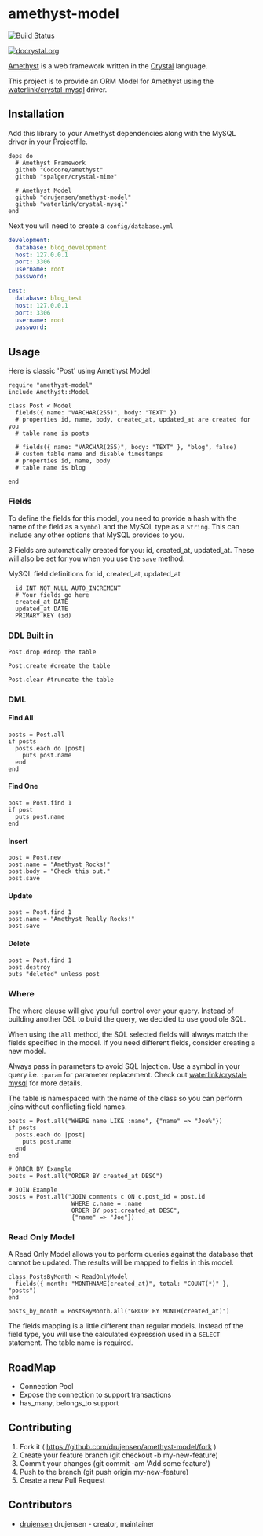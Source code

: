# amethyst-model

[![Build Status](https://travis-ci.org/drujensen/amethyst-model.svg)](https://travis-ci.org/drujensen/amethyst-model)

[![docrystal.org](http://www.docrystal.org/badge.svg)](http://www.docrystal.org/github.com/drujensen/amethyst-model)

[Amethyst](https://github.com/Codcore/amethyst) is a web framework written in
the [Crystal](https://github.com/manastech/crystal) language. 

This project is to provide an ORM Model for Amethyst using the
[waterlink/crystal-mysql](https://github.com/waterlink/crystal-mysql) driver.

## Installation

Add this library to your Amethyst dependencies along with the MySQL driver in
your Projectfile.

```crystal
deps do
  # Amethyst Framework
  github "Codcore/amethyst"
  github "spalger/crystal-mime"

  # Amethyst Model
  github "drujensen/amethyst-model"
  github "waterlink/crystal-mysql"
end
```

Next you will need to create a `config/database.yml`

```yaml
development: 
  database: blog_development
  host: 127.0.0.1
  port: 3306
  username: root
  password: 

test: 
  database: blog_test
  host: 127.0.0.1
  port: 3306
  username: root
  password: 

```

## Usage

Here is classic 'Post' using Amethyst Model

```crystal
require "amethyst-model"
include Amethyst::Model

class Post < Model
  fields({ name: "VARCHAR(255)", body: "TEXT" })
  # properties id, name, body, created_at, updated_at are created for you
  # table name is posts

  # fields({ name: "VARCHAR(255)", body: "TEXT" }, "blog", false)
  # custom table name and disable timestamps
  # properties id, name, body
  # table name is blog

end

```
### Fields

To define the fields for this model, you need to provide a hash with the name
of the field as a `Symbol` and the MySQL type as a `String`.  This can include
any other options that MySQL provides to you.  

3 Fields are automatically created for you:  id, created_at, updated_at.
These will also be set for you when you use the `save` method.

MySQL field definitions for id, created_at, updated_at

```mysql
  id INT NOT NULL AUTO_INCREMENT
  # Your fields go here
  created_at DATE
  updated_at DATE 
  PRIMARY KEY (id)
```

### DDL Built in

```crystal
Post.drop #drop the table

Post.create #create the table

Post.clear #truncate the table
```

### DML

#### Find All

```crystal
posts = Post.all
if posts
  posts.each do |post|
    puts post.name
  end
end
```

#### Find One

```crystal
post = Post.find 1
if post
  puts post.name
end
```

#### Insert

```crystal
post = Post.new
post.name = "Amethyst Rocks!"
post.body = "Check this out."
post.save
```

#### Update

```crystal
post = Post.find 1
post.name = "Amethyst Really Rocks!"
post.save
```

#### Delete

```crystal
post = Post.find 1
post.destroy
puts "deleted" unless post
```

### Where 

The where clause will give you full control over your query. Instead of
building another DSL to build the query, we decided to use good ole SQL.

When using the `all` method, the SQL selected fields will always match the
fields specified in the model.  If you need different fields, consider
creating a new model.

Always pass in parameters to avoid SQL Injection.  Use a symbol in your query
i.e. `:param` for parameter replacement.  Check out
[waterlink/crystal-mysql](https://github.com/waterlink/crystal-mysql) for more
details.

The table is namespaced with the name of the class so you can perform joins
without conflicting field names.

```crystal
posts = Post.all("WHERE name LIKE :name", {"name" => "Joe%"})
if posts
  posts.each do |post|
    puts post.name
  end
end

# ORDER BY Example
posts = Post.all("ORDER BY created_at DESC")

# JOIN Example
posts = Post.all("JOIN comments c ON c.post_id = post.id 
                  WHERE c.name = :name 
                  ORDER BY post.created_at DESC", 
                  {"name" => "Joe"})

```
### Read Only Model

A Read Only Model allows you to perform queries against the database that
cannot be updated.  The results will be mapped to fields in this model.

```crystal
class PostsByMonth < ReadOnlyModel
  fields({ month: "MONTHNAME(created_at)", total: "COUNT(*)" }, "posts")
end

posts_by_month = PostsByMonth.all("GROUP BY MONTH(created_at)")
```

The fields mapping is a little different than regular models.  Instead of the
field type, you will use the calculated expression used in a `SELECT` statement.  The table name is required.

## RoadMap
- Connection Pool
- Expose the connection to support transactions
- has_many, belongs_to support

## Contributing

1. Fork it ( https://github.com/drujensen/amethyst-model/fork )
2. Create your feature branch (git checkout -b my-new-feature)
3. Commit your changes (git commit -am 'Add some feature')
4. Push to the branch (git push origin my-new-feature)
5. Create a new Pull Request

## Contributors

- [drujensen](https://github.com/drujensen) drujensen - creator, maintainer
